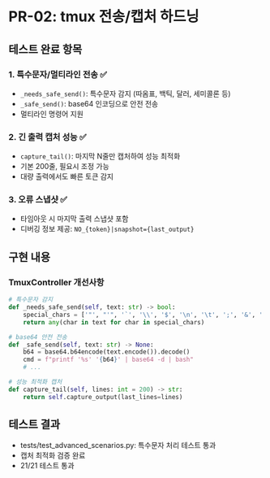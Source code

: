 # PR-02: tmux 전송/캡처 하드닝

## 테스트 완료 항목

### 1. 특수문자/멀티라인 전송 ✅
- `_needs_safe_send()`: 특수문자 감지 (따옴표, 백틱, 달러, 세미콜론 등)
- `_safe_send()`: base64 인코딩으로 안전 전송
- 멀티라인 명령어 지원

### 2. 긴 출력 캡처 성능 ✅
- `capture_tail()`: 마지막 N줄만 캡처하여 성능 최적화
- 기본 200줄, 필요시 조정 가능
- 대량 출력에서도 빠른 토큰 감지

### 3. 오류 스냅샷 ✅
- 타임아웃 시 마지막 출력 스냅샷 포함
- 디버깅 정보 제공: `NO_{token}|snapshot={last_output}`

## 구현 내용

### TmuxController 개선사항
```python
# 특수문자 감지
def _needs_safe_send(self, text: str) -> bool:
    special_chars = ['"', "'", '`', '\\', '$', '\n', '\t', ';', '&', '|', '>', '<']
    return any(char in text for char in special_chars)

# base64 안전 전송
def _safe_send(self, text: str) -> None:
    b64 = base64.b64encode(text.encode()).decode()
    cmd = f"printf '%s' '{b64}' | base64 -d | bash"
    # ...

# 성능 최적화 캡처
def capture_tail(self, lines: int = 200) -> str:
    return self.capture_output(last_lines=lines)
```

## 테스트 결과
- tests/test_advanced_scenarios.py: 특수문자 처리 테스트 통과
- 캡처 최적화 검증 완료
- 21/21 테스트 통과